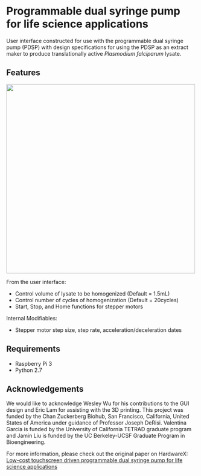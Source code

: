 Programmable dual syringe pump for life science applications
============================================================

User interface constructed for use with the programmable dual syringe pump (PDSP) with design specifications for using the PDSP as an extract maker to produce translationally active *Plasmodium falciparum* lysate. 

Features
--------

<img src="https://ars.els-cdn.com/content/image/1-s2.0-S2468067218300269-gr5_lrg.jpg" width="500">

From the user interface:
- Control volume of lysate to be homogenized (Default = 1.5mL)
- Control number of cycles of homogenization (Default = 20cycles)
- Start, Stop, and Home functions for stepper motors

Internal Modifiables:
- Stepper motor step size, step rate, acceleration/deceleration dates

Requirements
------------

- Raspberry Pi 3
- Python 2.7


Acknowledgements
----------------
We would like to acknowledge Wesley Wu for his contributions to the GUI design and Eric Lam for assisting with the 3D printing. This project was funded by the Chan Zuckerberg Biohub, San Francisco, California, United States of America under guidance of Professor Joseph DeRisi. Valentina Garcia is funded by the University of California TETRAD graduate program and Jamin Liu is funded by the UC Berkeley-UCSF Graduate Program in Bioengineering.

For more information, please check out the original paper on HardwareX:  
[Low-cost touchscreen driven programmable dual syringe pump for life science applications](https://www.sciencedirect.com/science/article/pii/S2468067218300269)